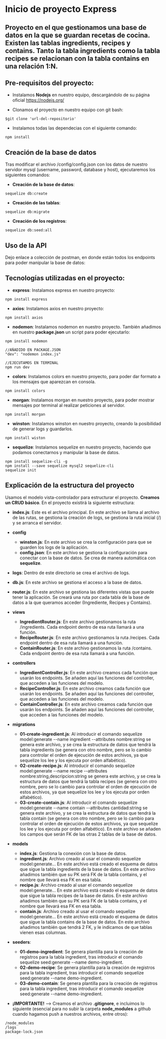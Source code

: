 # Inicio de proyecto Express

## Proyecto en el que gestionamos una base de datos en la que se guardan recetas de cocina. Existen las tablas **ingredients**, **recipes** y **contains**. Tanto la tabla ingredients como la tabla recipes se relacionan con la tabla contains en una relación 1:N.

## Pre-requisitos del proyecto:

* Instalamos **Nodejs** en nuestro equipo, descargándolo de su página oficial
https://nodejs.org/

* Clonamos el proyecto en nuestro equipo con git bash:
```
$git clone 'url-del-repositorio'
```

* Instalamos todas las dependecias con el siguiente comando:
```
npm install
```

## Creación de la base de datos

Tras modificar el archivo /config/config.json con los datos de nuestro servidor mysql (username, password, database y host), ejecutaremos los siguientes comandos:
* **Creación de la base de datos**:
```
sequelize db:create
```
* **Creación de las tablas**:
```
sequelize db:migrate
```
* **Creación de los registros**:
```
sequelize db:seed:all
```

## Uso de la API

Dejo enlace a colección de postman, en donde están todos los endpoints para poder manipular la base de datos: <div class="postman-run-button"
data-postman-action="collection/fork"
data-postman-var-1="11138723-d2394b28-e83f-46c3-91ec-a24a1f2de6d6"
data-postman-collection-url="entityId=11138723-d2394b28-e83f-46c3-91ec-a24a1f2de6d6&entityType=collection&workspaceId=f063660d-fd06-4b33-a75b-f9e5a3dfcbcd"></div>
<script type="text/javascript">
  (function (p,o,s,t,m,a,n) {
    !p[s] && (p[s] = function () { (p[t] || (p[t] = [])).push(arguments); });
    !o.getElementById(s+t) && o.getElementsByTagName("head")[0].appendChild((
      (n = o.createElement("script")),
      (n.id = s+t), (n.async = 1), (n.src = m), n
    ));
  }(window, document, "_pm", "PostmanRunObject", "https://run.pstmn.io/button.js"));
</script>

## Tecnologías utilizadas en el proyecto:

* **express**: Instalamos express en nuestro proyecto:
```
npm install express
```
* **axios**: Instalamos axios en nuestro proyecto:
```
npm install axios
```
* **nodemon**: Instalamos nodemon en nuestro proyecto. También añadimos en nuestro **package.json** un script para poder ejecutarlo:
```
npm install nodemon
```
```
//AÑADIDO EN PACKAGE.JSON
"dev": "nodemon index.js"
```
```
//EJECUTAMOS EN TERMINAL
npm run dev
```
* **colors**: Instalamos colors en nuestro proyecto, para poder dar formato a los mensajes que aparezcan en consola.
```
npm install colors
```
* **morgan**: Instalamos morgan en nuestro proyecto, para poder mostrar mensajes por terminal al realizar peticiones al servidor.
```
npm install morgan
```
* **winston**: Instalamos winston en nuestro proyecto, creando la posibilidad de generar logs y guardarlos.
```
npm install wiston
```
* **sequelize**: Instalamos sequelize en nuestro proyecto, haciendo que podamos conectarnos y manipular la base de datos.
```
npm install sequelize-cli -g
npm install --save sequelize mysql2 sequelize-cli
sequelize init
```
## Explicación de la estructura del proyecto

Usamos el modelo vista-controlador para estructurar el proyecto. **Creamos un CRUD básico**. En el proyecto existirá la siguiente estructura:

* **index.js**: Este es el archivo principal. En este archivo se llama al archivo de las rutas, se gestiona la creación de logs, se gestiona la ruta inicial (/) y se arranca el servidor.

* **config**
    * **winston.js**: En este archivo se crea la configuración para que se guarden los logs de la aplicación.
    * **config.json**: En este archivo se gestiona la configuración para conectar con la base de datos. Se crea de manera automática con **sequelize**.

* **logs**: Dentro de este directorio se crea el archivo de logs.

* **db.js**: En este archivo se gestiona el acceso a la base de datos.

* **router.js**: En este archivo se gestiona las diferentes vistas que puede tener la aplicación. Se creará una ruta por cada tabla de la base de datos a la que queramos acceder (Ingrediente, Recipes y Contains).

* **views**
    * **IngredientRouter.js**: En este archivo gestionamos la ruta /ingredients. Cada endpoint dentro de esa ruta llamará a una función.
    * **RecipeRouter.js**: En este archivo gestionamos la ruta /recipes. Cada endpoint dentro de esa ruta llamará a una función.
    * **ContainRouter.js**: En este archivo gestionamos la ruta /contains. Cada endpoint dentro de esa ruta llamará a una función.

* **controllers**
    * **IngredientController.js**: En este archivo creamos cada función que usarán los endpoints. Se añaden aquí las funciones del controller, que acceden a las funciones del modelo.
    * **RecipeController.js**: En este archivo creamos cada función que usarán los endpoints. Se añaden aquí las funciones del controller, que acceden a las funciones del modelo.
    * **ContainController.js**: En este archivo creamos cada función que usarán los endpoints. Se añaden aquí las funciones del controller, que acceden a las funciones del modelo.

* **migrations**
    * **01-create-ingredient.js**: Al introducir el comando sequelize model:generate --name ingredient --attributes nombre:string se genera este archivo, y se crea la estructura de datos que tendrá la tabla ingredients (se genera con otro nombre, pero se lo cambio para controlar el orden de ejecución de estos archivos, ya que sequelize los lee y los ejecuta por orden alfabético).
    * **02-create-recipe.js**: Al introducir el comando sequelize model:generate --name recipe --attributes nombre:string,descripcion:string se genera este archivo, y se crea la estructura de datos que tendrá la tabla recipes (se genera con otro nombre, pero se lo cambio para controlar el orden de ejecución de estos archivos, ya que sequelize los lee y los ejecuta por orden alfabético).
    * **03-create-contain.js**: Al introducir el comando sequelize model:generate --name contain --attributes cantidad:string se genera este archivo, y se crea la estructura de datos que tendrá la tabla contain (se genera con otro nombre, pero se lo cambio para controlar el orden de ejecución de estos archivos, ya que sequelize los lee y los ejecuta por orden alfabético). En este archivo se añaden los campos que serán FK de las otras 2 tablas de la base de datos.

* **models**
    * **index.js**: Gestiona la conexión con la base de datos.
    * **ingredient.js**: Archivo creado al usar el comando sequelize model:generate... En este archivo está creado el esquema de datos que sigue la tabla ingredients de la base de datos. En este archivo añadimos también que su PK será FK de la tabla contains, y el nombre que llevará esa FK en esa tabla.
    * **recipe.js**: Archivo creado al usar el comando sequelize model:generate... En este archivo está creado el esquema de datos que sigue la tabla recipes de la base de datos. En este archivo añadimos también que su PK será FK de la tabla contains, y el nombre que llevará esa FK en esa tabla.
    * **contain.js**: Archivo creado al usar el comando sequelize model:generate... En este archivo está creado el esquema de datos que sigue la tabla contains de la base de datos. En este archivo añadimos también que tendrá 2 FK, y le indicamos de que tablas vienen esas columnas.

* **seeders**:
    * **01-demo-ingredient**: Se genera plantilla para la creación de registros para la tabla ingredient, tras introducir el comando sequelize seed:generate --name demo-ingredient.
    * **02-demo-recipe**: Se genera plantilla para la creación de registros para la tabla ingredient, tras introducir el comando sequelize seed:generate --name demo-ingredient.
    * **03-demo-contain**: Se genera plantilla para la creación de registros para la tabla ingredient, tras introducir el comando sequelize seed:generate --name demo-ingredient.

* **¡IMPORTANTE!** --> Creamos el archivo **.gitignore**, e incluimos lo siguiente (esencial para no subir la carpeta **node_modules** a github cuando hagamos push a nuestros archivos, entre otros):
```
/node_modules
/logs
package-lock.json
```